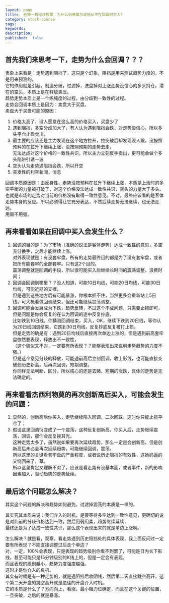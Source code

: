 ```yaml
---
layout: page
title:  谷神一教你炒股票：为什么利弗莫尔说他从不在回调时买入?
category: stock-course
tags:
keywords:
description:  
published:  false
---
```


## 首先我们来思考一下，走势为什么会回调？？？  
表象上来看是：走势遇到阻挡了，这只是个幻象，阻挡是用来测试趋势力度的，不是用来预测的。   
它的作用就是引起，制造分歧，过滤掉，洗盘掉对上涨走势没信心的多头持仓，潜在的空头，本质上是在释放卖压。   
趋势走势本质上是一个练纯度的过程，由分歧到一致性的过程。   
走势会回调本质上是因为：卖盘大于买盘。  
卖盘大于买盘可能的原因：  
1. 价格太高了，没人愿意在这么高的价格买入，买盘少了  
2. 遇到阻挡，多空分歧加大了，有人认为遇到阻挡会跌，对走势没信心，所以多头平仓止盈卖出。  
3. 最主要的应该还是主力发现在这个地方拉升，拉突破后却发现没人跟，没按照预料的在拉升下继续上涨，没按照预期的走势去走，  
无法达成对这个价格的一致性共识，所以主力立刻反手卖出，更可能会做个多头陷阱引诱一波  
4. 空头认为走势遇阻挡会跌，所以开空  
5. 突发性的利空新闻，消息    


回调本质原因是：由反身性，走势没按预料在拉升下继续上涨，本质是上涨时的多空平衡的力量被打破了，对这个价格没法达成一致性共识，空头的力量大于多头。  
也就是市场的走势对当前的价格没有取得一致性意见。不对，最终应该看的是客体走势本身的反应。所以必须得让它充分表达，不然后续走势无法继续，也无法走远。  
用弱不用强。  

## 再来看看如果在回调中买入会发生什么？
1. 回调的目的是：为了市场（准确的说法是客体走势）达成一致性的意见，多空充分换手，之后才能继续上涨。  
对外表现就是：有没套牢盘。所有的走势最终目的都是为了没有套牢盘，或者把所有能套牢的全部套牢。只有这2个目的。  
震荡调整就是回调的手段，所以很可能买入后继续长时间的震荡调整，浪费时间；  
2. 回调会回调到哪里？？没人知道，可能10日均线，可能20日均线，可能30日均线，可能近期的支撑，  
但是遇到这些地方后有可能暴涨，你根本抓不住，当然更多会重新站上5日线，可大概看做回调结束，但还可能继续震荡调整。  
3. 回调可能会发展成为下跌，趋势反转，不过这个不成问题，只需要止损即可，但是问题是你会反复的在认为回调的途中反复抄底，   
比如跌到10日线，你猜测回调结束，买入，OK，继续下跌到20日线，等你认为20日线回调结束，它跌到30日均线，反复抄底反复被打止损。  
但是走势的确是有：遇到20日均线后直接再次单边上涨的，但是遇到前高套牢盘依然要表现，释放出不一致性，  
（这个貌似又不对，一定要有所表现？？能够表现出来说明走势趋势的力度不强。）  
但是这个意见分歧的释放，可能遇前高后立刻回调，收上影线，也可能直接突破创历史新高，后再次回调，短期调整。  
你同样无法判断，区分，所以核心的还是去赌，短期的涨跌，具体的走势是无法确定的。  

## 再来看看杰西利物莫的再次创新高后买入，可能会发生的问题：
1. 显然的，创新高后你买入，走势继续陷入回调，二次回踩，这时你只能止损平仓了；  
2. 假设这里回调衍变成了一个震荡，这种反复创新高，你买入后，走势继续震荡，回调，那你会反复挨耳光。  
这种走势太多了，虽然说如果要再次延续趋势，那么一定是会创新高，但是创新高后未必会再次延续趋势，可能继续回调，震荡。  
所以这里的关键看套牢盘的严重程度，或者说历史阻挡的有效性，这她妈逼的又绕回来了，草。  
所以这里肯定又理解不对了，应该是看走势有没基本面，或者事件，新的影响因素加入，驱动趋势的走势延续。  

## 最后这个问题怎么解决？
其实这个问题的解决和趋势如何避免，过滤掉震荡的本质是一样的。  

其实究其本质来说：我们介入的时机，是要等待多空达到一致性意见，更确切的说是对此前的分歧价格达到一致，然后用弱用柔，趋势继续延续，  
最终还是为了达成一致性共识，那么这个表现出来的就是单边上涨啊。  

怎么解决？就是看，观察，看走势遇到历史阻挡处的具体表现，我上面反问过一定要有所表现？不能直接调整过后走个单边？  
对，一定，100%会表现，只是表现的趋势级别你看不到罢了，可能是日内长下影线，甚至可能只是15分钟级别的K线上的，但是一定会有表现，  
而且表现的级别越小，趋势力度强度越强。   
这时才是你介入的良机。  
其实有时候是有一种走势的，就是遇阻挡后收阴线，然后第二天直接跳空高开，这个第二天开盘的跳空高开就是绝佳的开盘介入时机。  
它的本质是什么了？方向向上，看涨，最小阻力位确定，而且在这个关键的位置，一旦突破，之后的就是暴涨。   






















